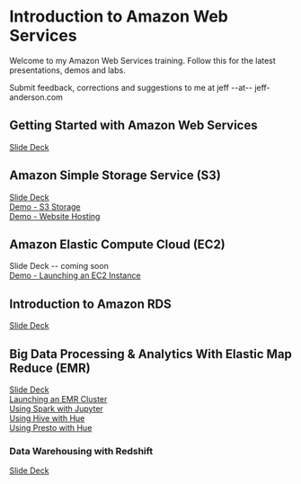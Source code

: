 # Introduction to Amazon Web Services

Welcome to my Amazon Web Services training. Follow this for the latest 
presentations, demos and labs.

Submit feedback, corrections and suggestions to me at jeff --at-- jeff-anderson.com
 
## Getting Started with Amazon Web Services

[Slide Deck](https://s3.us-east-2.amazonaws.com/public.jeff-anderson.com/IntroToAWS-GettingStarted.pdf)

## Amazon Simple Storage Service (S3)

[Slide Deck](https://s3.us-east-2.amazonaws.com/public.jeff-anderson.com/IntroToAWS-Storage.pdf) \
[Demo - S3 Storage](Demo-OnlineStorage.docx) \
[Demo - Website Hosting](Demo-S3-WebsiteHosting.docx)

## Amazon Elastic Compute Cloud (EC2)

Slide Deck -- coming soon \
[Demo - Launching an EC2 Instance](Demo-LaunchEC2-Instance.docx)


## Introduction to Amazon RDS

[Slide Deck](https://1drv.ms/b/s!AsY74JxXap271S3A18St76SfyuXe)

## Big Data Processing & Analytics With Elastic Map Reduce (EMR)

[Slide Deck](https://docs.google.com/presentation/d/19OfZ2viuIlkeBpreP9IJr2nnjPC0dxxEiT8_cTYP9D0/edit?usp=sharing) \
[Launching an EMR Cluster](./Demo-EMR-Launch.md) \
[Using Spark with Jupyter](./Demo-Spark-Jupyter.md) \
[Using Hive with Hue](./Demo-Hive-HUE.md) \
[Using Presto with Hue](./Demo-EMR-Presto.md)

### Data Warehousing with Redshift

[Slide Deck](https://docs.google.com/presentation/d/1sx1mdkdU_v7q_X8uBEYMc7i79A9ZcGgUbdlVrKi8qyQ/edit?usp=sharing)
